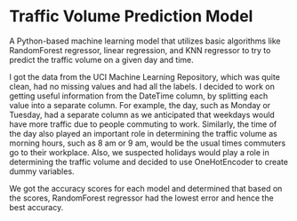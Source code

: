 # Traffic Volume Prediction Model
A Python-based machine learning model that utilizes basic algorithms like RandomForest regressor, linear regression, and KNN regressor to try to predict the traffic volume on a given day and time. 

I got the data from the UCI Machine Learning Repository, which was quite clean, had no missing values and had all the labels. I decided to work on getting useful information from the DateTime column, by splitting each value into a separate column. For example, the day, such as Monday or Tuesday, had a separate column as we anticipated that weekdays would have more traffic due to people commuting to work. Similarly, the time of the day also played an important role in determining the traffic volume as morning hours, such as 8 am or 9 am, would be the usual times commuters go to their workplace. Also, we suspected holidays would play a role in determining the traffic volume and decided to use OneHotEncoder to create dummy variables. 

We got the accuracy scores for each model and determined that based on the scores, RandomForest regressor had the lowest error and hence the best accuracy. 

